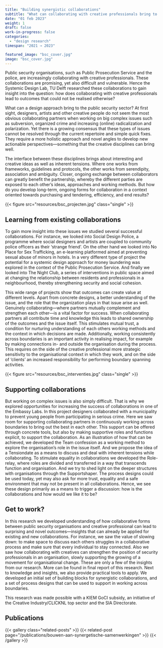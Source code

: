 ```yaml
---
title: "Building synergistic collaborations"
subtitle: "What can collaborating with creative professionals bring to the public security sector?"
date: "01 feb 2023"
weight: 1
draft: false
work-in-progress: false
categories:
  - "design research"
timespan: "2021 → 2023"

featured_image: "bsc_cover.jpg"
image: "bsc_cover.jpg"
---
```

Public security organisations, such as Public Prosecution Service and the police, are increasingly collaborating with creative professionals. These collaborations are promising, yet also difficult and vulnerable. Hence the Systemic Design Lab, TU Delft researched these collaborations to gain insight into the question: how does collaborating with creative professionals lead to outcomes that could not be realised otherwise?

What can a design approach bring to the public security sector? At first sight, designers, artists and other creative people do not seem the most obvious collaborating partners when working on big complex issues such as subversion, organized crime and increasing (online) radicalization and polarization. Yet there is a growing consensus that these types of issues cannot be resolved through the current repertoire and simple quick fixes. They require a more holistic approach and novel angles to develop new actionable perspectives—something that the creative disciplines can bring well.

The interface between these disciplines brings about interesting and creative ideas as well as inherent tensions. Where one works from frameworks, guidelines and protocols, the other works from serendipity, association and ambiguity. Closer, ongoing exchange between collaborators can greatly benefit the partnership, whereby the different parties are exposed to each other’s ideas, approaches and working methods. But how do you develop long-term, ongoing forms for collaboration in a context oriented towards purchasing and tendering, efficiency, and end results?

{{< figure src="resources/bsc_projecten.jpg" class="single" >}}

## Learning from existing collaborations
To gain more insight into these issues we studied several successful collaborations. For instance, we looked into Social Design Police, a programme where social designers and artists are coupled to community police officers as their ‘strange friend’. On the other hand we looked into No Place for Sex Trafficking, an e-learning platformed aimed at preventing sexual abuse of minors in hotels. In a very different type of project the potential for a systemic design approach for money laundering was explored in the context of the Public Prosecution Service. And finally we looked into The Night Club, a series of interventions in public space aimed at changing the relationship between residents and professionals in a neighbourhood, thereby strengthening security and social cohesion.

This wide range of projects show that outcomes can create value at different levels. Apart from concrete designs, a better understanding of the issue, and the role that the organization plays in that issue arise as well. Genuinely collaborating—where partners mutually complement and strengthen each other—is a vital factor for success. When collaborating partners all contribute time and knowledge this leads to shared ownership of the outcomes and the issue itself. This stimulates mutual trust, a condition for nurturing understanding of each others working methods and the context in which decisions are made. Additionally, working consistently across boundaries is an important activity in realising impact, for example by making connections in- and outside the organisation during the process. This requires on the side of the creative professional more strategic sensitivity to the organisational context in which they work, and on the side of ‘clients’ an increased responsibility for performing boundary spanning activities.

{{< figure src="resources/bsc_interventies.jpg" class="single" >}}

## Supporting collaborations
But working on complex issues is also simply difficult. That is why we explored opportunities for increasing the success of collaborations in one of the Embassy Labs. In this project designers collaborated with a municipality to prevent young people from participating in serious crime. Here we saw room for supporting collaborating partners in continuously working across boundaries to bring out the best in each other. This support can be offered through concrete tools, but also by making supportive roles and functions explicit, to support the collaboration. As an illustration of how that can be achieved, we developed the Team confession as a working method to explore the organisation’s role in the issue itself. And we propose the idea of a Tensiondate as a means to discuss and deal with inherent tensions while collaborating. To stimulate equality in collaborations we developed the Role-relay, where roles are divided and transferred in a way that transcends function and organisation. And we try to shed light on the deeper structures with organisations through the Supportshaper. The process designs could be used today, yet may also ask for more trust, equality and a safe environment that may not be present in all collaborations. Hence, we see these design primarily as a means to trigger a discussion: how is the collaborations and how would we like it to be?

## Get to work?

In this research we developed understanding of how collaborative forms between public security organisations and creative professional can lead to surprising and novel outcomes—insights that can already be applied for existing and new collaborations. For instance, we saw the value of slowing down: to make space to discuss each others struggles in a collaborative process and make sure that every individual to stay connected. Also we saw how collaborating with creatives can strengthen the position of security professionals in an organisation, slowly supporting the growing of a movement for organisational change.
These are only a few of the insights from our research. More can be found in final report of this research. Next to knowledge and insights, we also provide practical tools to apply. We developed an initial set of building blocks for synergistic collaborations, and a set of process designs that can be used to support in working across boundaries.

This research was made possible with a KIEM GoCI subsidy, an initiative of the Creative Industry/CLICKNL top sector and the SIA Directorate.

## Publications
{{< gallery class="related-posts" >}}
  {{< related-post page="/publications/bouwen-aan-synergetische-samenwerkingen" >}}
{{< /gallery >}}
